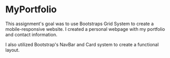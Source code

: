 # MyPortfolio

This assignment's goal was to use Bootstraps Grid System to create a mobile-responsive website.
I created a personal webpage with my portfolio and contact information.

I also utilized Bootstrap's NavBar and Card system to create a functional layout. 